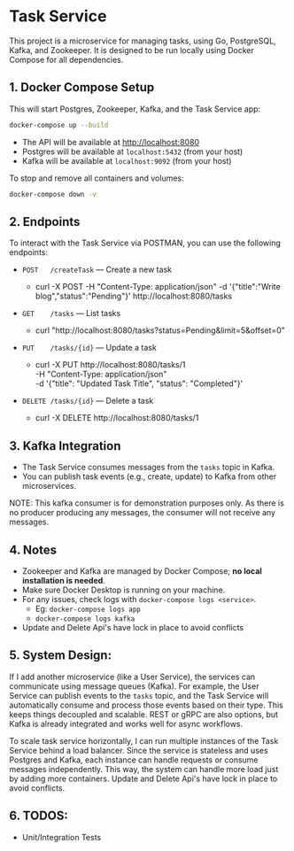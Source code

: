 # Task Service

This project is a microservice for managing tasks, using Go, PostgreSQL, Kafka, and Zookeeper. It is designed to be run locally using Docker Compose for all dependencies.

## 1. Docker Compose Setup

This will start Postgres, Zookeeper, Kafka, and the Task Service app:

```sh
docker-compose up --build
```

- The API will be available at [http://localhost:8080](http://localhost:8080)
- Postgres will be available at `localhost:5432` (from your host)
- Kafka will be available at `localhost:9092` (from your host)

To stop and remove all containers and volumes:

```sh
docker-compose down -v
```

## 2. Endpoints

To interact with the Task Service via POSTMAN, you can use the following endpoints:

- `POST   /createTask` — Create a new task
   - curl -X POST -H "Content-Type: application/json" -d '{"title":"Write blog","status":"Pending"}' http://localhost:8080/tasks

- `GET    /tasks`      — List tasks
   - curl "http://localhost:8080/tasks?status=Pending&limit=5&offset=0"

- `PUT    /tasks/{id}` — Update a task
   - curl -X PUT http://localhost:8080/tasks/1 \
    -H "Content-Type: application/json" \
    -d '{"title": "Updated Task Title", "status": "Completed"}'
    
- `DELETE /tasks/{id}` — Delete a task
   - curl -X DELETE http://localhost:8080/tasks/1

## 3. Kafka Integration

- The Task Service consumes messages from the `tasks` topic in Kafka.
- You can publish task events (e.g., create, update) to Kafka from other microservices.

NOTE: This kafka consumer is for demonstration purposes only. As there is no producer producing any messages, the consumer will not receive any messages.

## 4. Notes

- Zookeeper and Kafka are managed by Docker Compose; **no local installation is needed**.
- Make sure Docker Desktop is running on your machine.
- For any issues, check logs with `docker-compose logs <service>`.
  - Eg: `docker-compose logs app`
  - `docker-compose logs kafka`
- Update and Delete Api's have lock in place to avoid conflicts

## 5. System Design:

If I add another microservice (like a User Service), the services can communicate using message queues (Kafka). For example, the User Service can publish events to the `tasks` topic, and the Task Service will automatically consume and process those events based on their type. This keeps things decoupled and scalable. REST or gRPC are also options, but Kafka is already integrated and works well for async workflows.

To scale task service horizontally, I can run multiple instances of the Task Service behind a load balancer. Since the service is stateless and uses Postgres and Kafka, each instance can handle requests or consume messages independently. This way, the system can handle more load just by adding more containers. Update and Delete Api's have lock in place to avoid conflicts.

## 6. TODOS:

- Unit/Integration Tests
